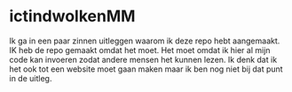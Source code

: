 # ictindwolkenMM
Ik ga in een paar zinnen uitleggen waarom ik deze repo hebt aangemaakt. IK heb de repo gemaakt omdat het moet. Het moet omdat ik hier al mijn code kan invoeren zodat andere mensen het kunnen lezen.
Ik denk dat ik het ook tot een website moet gaan maken maar ik ben nog niet bij dat punt in de uitleg.
